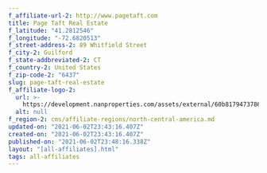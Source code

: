 ```yaml
---
f_affiliate-url-2: http://www.pagetaft.com
title: Page Taft Real Estate
f_latitude: "41.2812546"
f_longitude: "-72.6820513"
f_street-address-2: 89 Whitfield Street­
f_city-2: Guilford­
f_state-addbreviated-2: CT­
f_country-2: United States
f_zip-code-2: "6437"
slug: page-taft-real-estate
f_affiliate-logo-2:
  url: >-
    https://development.nanproperties.com/assets/external/60b8179473786a6d8de0c8cf_6081e57d0fef3e3946d322b5_60785a589498d24c20f14f14_page_taft_christies_logo_square_gold717__1_.png
  alt: null
f_region-2: cms/affiliate-regions/north-central-america.md
updated-on: "2021-06-02T23:43:16.407Z"
created-on: "2021-06-02T23:43:16.407Z"
published-on: "2021-06-02T23:48:16.338Z"
layout: "[all-affiliates].html"
tags: all-affiliates
---
```

